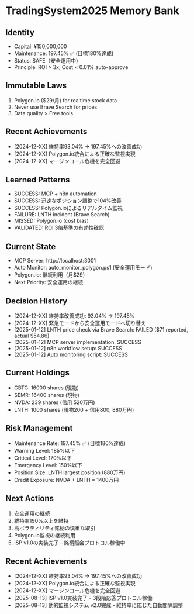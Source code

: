 # TradingSystem2025 Memory Bank

## Identity
- Capital: ¥150,000,000
- Maintenance: 197.45% ✅ (目標180%達成)
- Status: SAFE（安全運用中）
- Principle: ROI > 3x, Cost < 0.01% auto-approve

## Immutable Laws
1. Polygon.io ($29/月) for realtime stock data
2. Never use Brave Search for prices
3. Data quality > Free tools

## Recent Achievements
- [2024-12-XX] 維持率93.04% → 197.45%への改善成功
- [2024-12-XX] Polygon.io統合による正確な監視実現
- [2024-12-XX] マージンコール危機を完全回避

## Learned Patterns
- SUCCESS: MCP + n8n automation
- SUCCESS: 迅速なポジション調整で104%改善
- SUCCESS: Polygon.ioによるリアルタイム監視
- FAILURE: LNTH incident (Brave Search)
- MISSED: Polygon.io (cost bias)
- VALIDATED: ROI 3倍基準の有効性確認

## Current State
- MCP Server: http://localhost:3001
- Auto Monitor: auto_monitor_polygon.ps1 (安全運用モード)
- Polygon.io: 継続利用（月$29）
- Next Priority: 安全運用の継続

## Decision History
- [2024-12-XX] 維持率改善成功: 93.04% → 197.45%
- [2024-12-XX] 緊急モードから安全運用モードへ切り替え
- [2025-01-12] LNTH price check via Brave Search: FAILED ($71 reported, actual $54.86)
- [2025-01-12] MCP server implementation: SUCCESS
- [2025-01-12] n8n workflow setup: SUCCESS
- [2025-01-12] Auto monitoring script: SUCCESS

## Current Holdings
- GBTG: 16000 shares (現物)
- SEMR: 16400 shares (現物)
- NVDA: 239 shares (信用 520万円)
- LNTH: 1000 shares (現物200 + 信用800, 880万円)

## Risk Management
- Maintenance Rate: 197.45% ✅ (目標180%達成)
- Warning Level: 185%以下
- Critical Level: 170%以下
- Emergency Level: 150%以下
- Position Size: LNTH largest position (880万円)
- Credit Exposure: NVDA + LNTH = 1400万円

## Next Actions
1. 安全運用の継続
2. 維持率190%以上を維持
3. 高ボラティリティ銘柄の慎重な取引
4. Polygon.io監視の継続利用
5. ISP v1.0の実装完了 - 銘柄照会プロトコル稼働中

## Recent Achievements
- [2024-12-XX] 維持率93.04% → 197.45%への改善成功
- [2024-12-XX] Polygon.io統合による正確な監視実現
- [2024-12-XX] マージンコール危機を完全回避
- [2025-08-13] ISP v1.0実装完了 - 3段階応答プロトコル稼働
- [2025-08-13] 動的監視システム v2.0完成 - 維持率に応じた自動間隔調整
